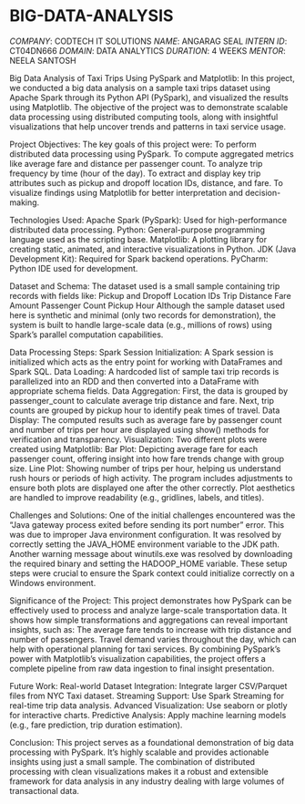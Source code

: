 # BIG-DATA-ANALYSIS
*COMPANY*: CODTECH IT SOLUTIONS
*NAME*: ANGARAG SEAL
*INTERN ID*: CT04DN666
*DOMAIN*: DATA ANALYTICS
*DURATION*: 4 WEEKS
*MENTOR*: NEELA SANTOSH

Big Data Analysis of Taxi Trips Using PySpark and Matplotlib:
In this project, we conducted a big data analysis on a sample taxi trips dataset using Apache Spark through its Python API (PySpark), and visualized the results using Matplotlib. The objective of the project was to demonstrate scalable data processing using distributed computing tools, along with insightful visualizations that help uncover trends and patterns in taxi service usage.

Project Objectives:
The key goals of this project were:
To perform distributed data processing using PySpark.
To compute aggregated metrics like average fare and distance per passenger count.
To analyze trip frequency by time (hour of the day).
To extract and display key trip attributes such as pickup and dropoff location IDs, distance, and fare.
To visualize findings using Matplotlib for better interpretation and decision-making.

Technologies Used:
Apache Spark (PySpark): Used for high-performance distributed data processing.
Python: General-purpose programming language used as the scripting base.
Matplotlib: A plotting library for creating static, animated, and interactive visualizations in Python.
JDK (Java Development Kit): Required for Spark backend operations.
PyCharm: Python IDE used for development.

Dataset and Schema:
The dataset used is a small sample containing trip records with fields like:
Pickup and Dropoff Location IDs
Trip Distance
Fare Amount
Passenger Count
Pickup Hour
Although the sample dataset used here is synthetic and minimal (only two records for demonstration), the system is built to handle large-scale data (e.g., millions of rows) using Spark’s parallel computation capabilities.

Data Processing Steps:
Spark Session Initialization:
A Spark session is initialized which acts as the entry point for working with DataFrames and Spark SQL.
Data Loading:
A hardcoded list of sample taxi trip records is parallelized into an RDD and then converted into a DataFrame with appropriate schema fields.
Data Aggregation:
First, the data is grouped by passenger_count to calculate average trip distance and fare.
Next, trip counts are grouped by pickup hour to identify peak times of travel.
Data Display:
The computed results such as average fare by passenger count and number of trips per hour are displayed using show() methods for verification and transparency.
Visualization:
Two different plots were created using Matplotlib:
Bar Plot: Depicting average fare for each passenger count, offering insight into how fare trends change with group size.
Line Plot: Showing number of trips per hour, helping us understand rush hours or periods of high activity.
The program includes adjustments to ensure both plots are displayed one after the other correctly. Plot aesthetics are handled to improve readability (e.g., gridlines, labels, and titles).

Challenges and Solutions:
One of the initial challenges encountered was the “Java gateway process exited before sending its port number” error. This was due to improper Java environment configuration. It was resolved by correctly setting the JAVA_HOME environment variable to the JDK path.
Another warning message about winutils.exe was resolved by downloading the required binary and setting the HADOOP_HOME variable. These setup steps were crucial to ensure the Spark context could initialize correctly on a Windows environment.

Significance of the Project:
This project demonstrates how PySpark can be effectively used to process and analyze large-scale transportation data. It shows how simple transformations and aggregations can reveal important insights, such as:
The average fare tends to increase with trip distance and number of passengers.
Travel demand varies throughout the day, which can help with operational planning for taxi services.
By combining PySpark’s power with Matplotlib’s visualization capabilities, the project offers a complete pipeline from raw data ingestion to final insight presentation.

Future Work:
Real-world Dataset Integration: Integrate larger CSV/Parquet files from NYC Taxi dataset.
Streaming Support: Use Spark Streaming for real-time trip data analysis.
Advanced Visualization: Use seaborn or plotly for interactive charts.
Predictive Analysis: Apply machine learning models (e.g., fare prediction, trip duration estimation).

Conclusion:
This project serves as a foundational demonstration of big data processing with PySpark. It’s highly scalable and provides actionable insights using just a small sample. The combination of distributed processing with clean visualizations makes it a robust and extensible framework for data analysis in any industry dealing with large volumes of transactional data.

